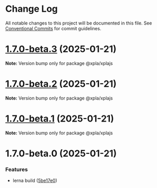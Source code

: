 # Change Log

All notable changes to this project will be documented in this file.
See [Conventional Commits](https://conventionalcommits.org) for commit guidelines.

# [1.7.0-beta.3](https://github.com/xpladev/xplajs/compare/@xpla/xplajs@1.7.0-beta.2...@xpla/xplajs@1.7.0-beta.3) (2025-01-21)

**Note:** Version bump only for package @xpla/xplajs





# [1.7.0-beta.2](https://github.com/xpladev/xplajs/compare/@xpla/xplajs@1.7.0-beta.1...@xpla/xplajs@1.7.0-beta.2) (2025-01-21)

**Note:** Version bump only for package @xpla/xplajs





# [1.7.0-beta.1](https://github.com/xpladev/xplajs/compare/@xpla/xplajs@1.7.0-beta.0...@xpla/xplajs@1.7.0-beta.1) (2025-01-21)

**Note:** Version bump only for package @xpla/xplajs





# 1.7.0-beta.0 (2025-01-21)


### Features

* lerna build ([5be17e0](https://github.com/xpladev/xplajs/commit/5be17e07a1c23bafc11c2619d8c8aae0ad43b5c9))
